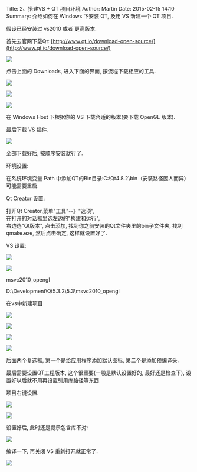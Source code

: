 Title: 2、搭建VS + QT 项目环境
Author: Martin
Date: 2015-02-15 14:10
Summary: 介绍如何在 Windows 下安装 QT, 及用 VS 新建一个 QT 项目.

假设已经安装过 vs2010 或者 更高版本.

首先去官网下载Qt: [http://www.qt.io/download-open-source/](http://www.qt.io/download-open-source/)

![](http://i63.tinypic.com/wkfwy8.jpg)

点击上面的 Downloads, 进入下面的界面, 按流程下载相应的工具.

![](http://i68.tinypic.com/2cna5ns.jpg)

![](http://i63.tinypic.com/25piky8.jpg)

![](http://i64.tinypic.com/2hpp20g.jpg)

在 Windows Host 下根据你的 VS 下载合适的版本(要下载 OpenGL 版本).

最后下载 VS 插件.

![](http://i66.tinypic.com/2mhhfnn.jpg)

全部下载好后, 按顺序安装就行了.

环境设置:

在系统环境变量 Path 中添加QT的Bin目录:C:\Qt4.8.2\bin（安装路径因人而异）可能需要重启.

Qt Creator 设置:

打开Qt Creator,菜单"工具"--》"选项",<br>在打开的对话框里选左边的"构建和运行",<br>右边选"Qt版本", 点击添加, 找到你之前安装的Qt文件夹里的bin子文件夹, 找到qmake.exe, 然后点击确定, 这样就设置好了.

VS 设置:

![](http://i66.tinypic.com/s3lv1z.jpg)

![](http://i67.tinypic.com/dmcieh.jpg)

msvc2010_opengl

D:\Development\Qt5.3.2\5.3\msvc2010_opengl

在vs中新建项目

![](http://i65.tinypic.com/58c9i.jpg)

![](http://i65.tinypic.com/20prls6.jpg)

![](http://i63.tinypic.com/m9putc.jpg)

![](http://i66.tinypic.com/2ppnbc9.jpg)

后面两个复选框, 第一个是给应用程序添加默认图标, 第二个是添加预编译头.

最后需要设置QT工程版本, 这个很重要(一般是默认设置好的, 最好还是检查下), 设置好以后就不用再设置引用库路径等东西.

项目右键设置.

![](http://i68.tinypic.com/313kw9c.jpg)

![](http://i64.tinypic.com/a9r969.jpg)

设置好后, 此时还是提示包含库不对:

![](http://i66.tinypic.com/5aqt6q.jpg)

编译一下, 再关闭 VS 重新打开就正常了.

![](http://i68.tinypic.com/dd1cvo.jpg)
